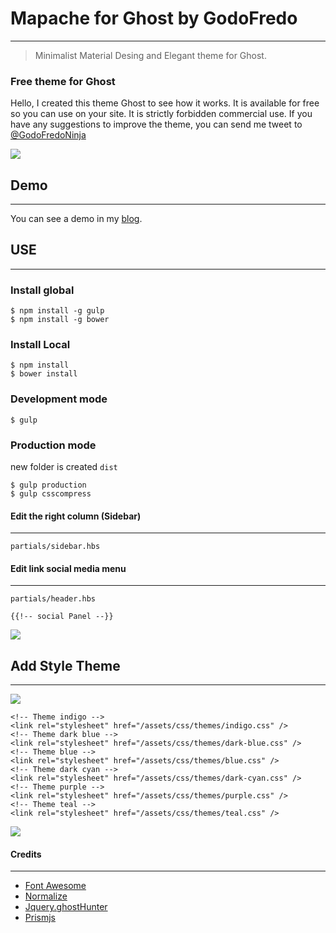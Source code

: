 # Mapache for Ghost by GodoFredo
---
> Minimalist Material Desing and Elegant theme for Ghost.

### Free theme for Ghost

Hello, I created this theme Ghost to see how it works. It is available for free so you can use on your site. It is strictly forbidden commercial use. If you have any suggestions to improve the theme,  you can send me tweet to [@GodoFredoNinja](https://twitter.com/GodoFredoNinja)

![](https://farm1.staticflickr.com/735/20419920384_388ae3e13b_b.jpg)


## Demo
---
You can see a demo in my [blog](https://godofredo.ninja/blog).

## USE
---

### Install global
```
$ npm install -g gulp
$ npm install -g bower
```

### Install Local
```
$ npm install
$ bower install
```
### Development mode
```
$ gulp
```

### Production mode

new folder is created `dist`

```
$ gulp production
$ gulp csscompress
```


#### Edit the right column (Sidebar)
---
`partials/sidebar.hbs`

#### Edit link social media menu
---
`partials/header.hbs`
```
{{!-- social Panel --}}
```
![](https://farm6.staticflickr.com/5763/20422068373_ef92b9173e_b.jpg)

## Add Style Theme
---
![](https://farm6.staticflickr.com/5761/20965840408_40e7cc54db_b.jpg)


```
<!-- Theme indigo -->
<link rel="stylesheet" href="/assets/css/themes/indigo.css" />
<!-- Theme dark blue -->
<link rel="stylesheet" href="/assets/css/themes/dark-blue.css" />
<!-- Theme blue -->
<link rel="stylesheet" href="/assets/css/themes/blue.css" />
<!-- Theme dark cyan -->
<link rel="stylesheet" href="/assets/css/themes/dark-cyan.css" />
<!-- Theme purple -->
<link rel="stylesheet" href="/assets/css/themes/purple.css" />
<!-- Theme teal -->
<link rel="stylesheet" href="/assets/css/themes/teal.css" />
```
![](https://farm6.staticflickr.com/5746/20967081389_8994c1f1b5_b.jpg)

#### Credits
---
- [Font Awesome](http://fontawesome.io/)
- [Normalize](https://necolas.github.io/normalize.css/)
- [Jquery.ghostHunter](https://github.com/jamalneufeld/ghostHunter)
- [Prismjs](http://prismjs.com/)
